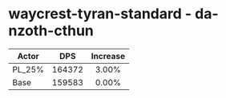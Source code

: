 # waycrest-tyran-standard - da-nzoth-cthun
| Actor | DPS | Increase |
|---|:---:|:---:|
|PL_25%|164372|3.00%|
|Base|159583|0.00%|
